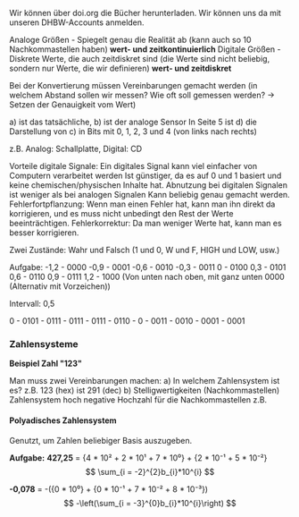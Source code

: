Wir können über doi.org die Bücher herunterladen. Wir können uns da mit unseren DHBW-Accounts anmelden.

Analoge Größen - Spiegelt genau die Realität ab (kann auch so 10 Nachkommastellen haben) **wert- und zeitkontinuierlich**
Digitale Größen - Diskrete Werte, die auch zeitdiskret sind (die Werte sind nicht beliebig, sondern nur Werte, die wir definieren) **wert- und zeitdiskret**

Bei der Konvertierung müssen Vereinbarungen gemacht werden (in welchem Abstand sollen wir messen? Wie oft soll gemessen werden? -> Setzen der Genauigkeit vom Wert)

a) ist das tatsächliche, b) ist der analoge Sensor
In Seite 5 ist d) die Darstellung von c) in Bits mit 0, 1, 2, 3 und 4 (von links nach rechts)

z.B. Analog: Schallplatte, Digital: CD

Vorteile digitale Signale:
Ein digitales Signal kann viel einfacher von Computern verarbeitet werden
Ist günstiger, da es auf 0 und 1 basiert und keine chemischen/physischen Inhalte hat.
Abnutzung bei digitalen Signalen ist weniger als bei analogen Signalen
Kann beliebig genau gemacht werden.
Fehlerfortpflanzung: Wenn man einen Fehler hat, kann man ihn direkt da korrigieren, und es muss nicht unbedingt den Rest der Werte beeinträchtigen.
Fehlerkorrektur: Da man weniger Werte hat, kann man es besser korrigieren.

Zwei Zustände: Wahr und Falsch (1 und 0, W und F, HIGH und LOW, usw.)

Aufgabe:
-1,2 - 0000
-0,9 - 0001
-0,6 - 0010
-0,3 - 0011
0 - 0100
0,3 - 0101
0,6 - 0110
0,9 - 0111
1,2 - 1000
(Von unten nach oben, mit ganz unten 0000 (Alternativ mit Vorzeichen))

Intervall: 0,5

0 - 0101 - 0111 - 0111 - 0111 - 0110 - 0 - 0011 - 0010 - 0001 - 0001

### Zahlensysteme
**Beispiel Zahl "123"**

Man muss zwei Vereinbarungen machen:
a) In welchem Zahlensystem ist es?
z.B. 123 (hex) ist 291 (dec)
b) Stelligwertigkeiten (Nachkommastellen)
Zahlensystem hoch negative Hochzahl für die Nachkommastellen
z.B. 
#### Polyadisches Zahlensystem
Genutzt, um Zahlen beliebiger Basis auszugeben.

**Aufgabe:**
**427,25** 
\= {4 \* 10² + 2 \* 10¹ + 7 \* 10⁰} + {2 \* 10⁻¹ + 5 \* 10⁻²}
$$
\sum_{i = -2}^{2}b_{i}*10^{i}
$$

**-0,078**
\= -({0 \* 10⁰} + {0 \* 10⁻¹ + 7 \* 10⁻² + 8 \* 10⁻³})
$$
-\left(\sum_{i = -3}^{0}b_{i}*10^{i}\right)
$$
